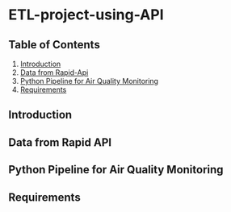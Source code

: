 # ETL-project-using-API

## Table of Contents
1. [Introduction](#introduction)
2. [Data from Rapid-Api](#data-from-rapid-api)
3. [Python Pipeline for Air Quality Monitoring](#python-pipeline-air-quality-monitoring)
4. [Requirements](#requirements)


## Introduction


## Data from Rapid API


## Python Pipeline for Air Quality Monitoring


## Requirements
